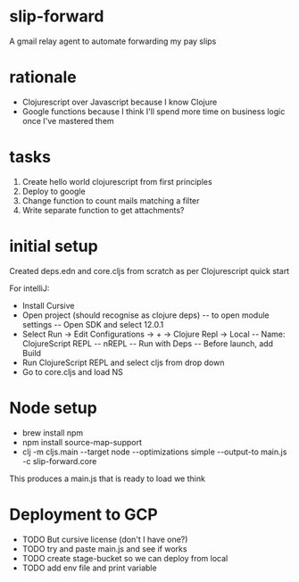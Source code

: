 # slip-forward

A gmail relay agent to automate forwarding my pay slips

# rationale

- Clojurescript over Javascript because I know Clojure
- Google functions because I think I'll spend more time on business logic once I've mastered them 

# tasks

1. Create hello world clojurescript from first principles
2. Deploy to google
3. Change function to count mails matching a filter
4. Write separate function to get attachments?

# initial setup

Created deps.edn and core.cljs from scratch as per Clojurescript quick start

For intelliJ:
-  Install Cursive
-  Open project (should recognise as clojure deps)
-- <F4> to open module settings
-- Open SDK and select 12.0.1
-  Select Run -> Edit Configurations -> + -> Clojure Repl -> Local
-- Name: ClojureScript REPL
-- nREPL
-- Run with Deps
-- Before launch, add Build
- Run ClojureScript REPL and select cljs from drop down
- Go to core.cljs and load NS

# Node setup
- brew install npm
- npm install source-map-support
- clj -m cljs.main --target node --optimizations simple --output-to main.js -c slip-forward.core

This produces a main.js that is ready to load we think

# Deployment to GCP

- TODO But cursive license (don't I have one?)
- TODO try and paste main.js and see if works
- TODO create stage-bucket so we can deploy from local
- TODO add env file and print variable
